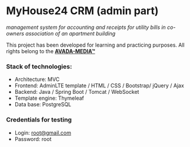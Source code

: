 # MyHouse24 CRM (admin part)

_management system for accounting and receipts for utility bills in co-owners association of an apartment building_

This project has been developed for learning and practicing purposes. All rights belong to the <a href="https://avada-media.ua/"><strong>AVADA-MEDIA™</strong></a>

### Stack of technologies:

* Architecture: MVC
* Frontend: AdminLTE template / HTML / CSS / Bootstrap/ jQuery / Ajax
* Backend: Java / Spring Boot / Tomcat / WebSocket
* Template engine: Thymeleaf
* Data base: PostgreSQL

### Credentials for testing

* Login: root@gmail.com
* Password: root
